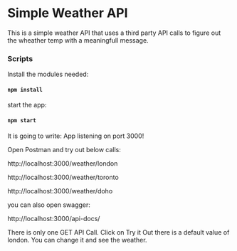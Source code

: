 # Simple Weather API 

This is a simple weather API that uses a third party API calls to figure out the wheather temp with a meaningfull message. 

### Scripts 

Install the modules needed:

#### `npm install` 

start the app:

#### `npm start` 
It is going to write: 
App listening on port 3000!

Open Postman and try out below calls: 

http://localhost:3000/weather/london

http://localhost:3000/weather/toronto

http://localhost:3000/weather/doho

 

you can also open swagger:

http://localhost:3000/api-docs/
 

There is only one GET API Call.
Click on Try it Out there is a default value of london. You can change it and see the weather.


